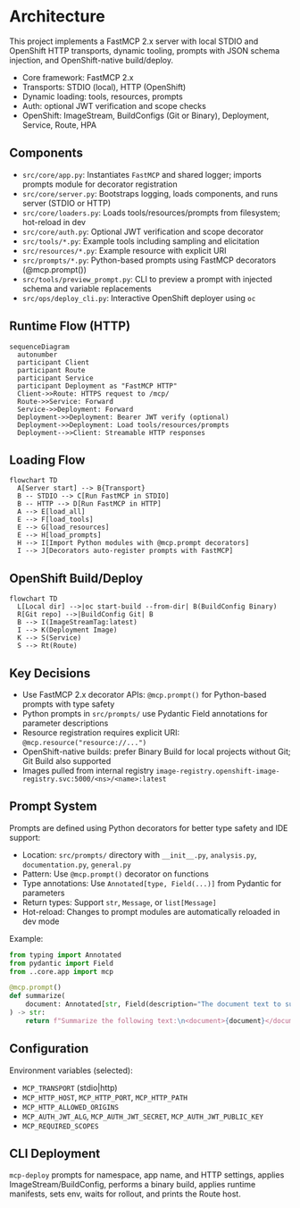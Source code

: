 # Architecture

This project implements a FastMCP 2.x server with local STDIO and OpenShift HTTP transports, dynamic tooling, prompts with JSON schema injection, and OpenShift-native build/deploy.

- Core framework: FastMCP 2.x
- Transports: STDIO (local), HTTP (OpenShift)
- Dynamic loading: tools, resources, prompts
- Auth: optional JWT verification and scope checks
- OpenShift: ImageStream, BuildConfigs (Git or Binary), Deployment, Service, Route, HPA

## Components

- `src/core/app.py`: Instantiates `FastMCP` and shared logger; imports prompts module for decorator registration
- `src/core/server.py`: Bootstraps logging, loads components, and runs server (STDIO or HTTP)
- `src/core/loaders.py`: Loads tools/resources/prompts from filesystem; hot-reload in dev
- `src/core/auth.py`: Optional JWT verification and scope decorator
- `src/tools/*.py`: Example tools including sampling and elicitation
- `src/resources/*.py`: Example resource with explicit URI
- `src/prompts/*.py`: Python-based prompts using FastMCP decorators (@mcp.prompt())
- `src/tools/preview_prompt.py`: CLI to preview a prompt with injected schema and variable replacements
- `src/ops/deploy_cli.py`: Interactive OpenShift deployer using `oc`

## Runtime Flow (HTTP)

```mermaid
sequenceDiagram
  autonumber
  participant Client
  participant Route
  participant Service
  participant Deployment as "FastMCP HTTP"
  Client->>Route: HTTPS request to /mcp/
  Route->>Service: Forward
  Service->>Deployment: Forward
  Deployment->>Deployment: Bearer JWT verify (optional)
  Deployment->>Deployment: Load tools/resources/prompts
  Deployment-->>Client: Streamable HTTP responses
```

## Loading Flow

```mermaid
flowchart TD
  A[Server start] --> B{Transport}
  B -- STDIO --> C[Run FastMCP in STDIO]
  B -- HTTP --> D[Run FastMCP in HTTP]
  A --> E[load_all]
  E --> F[load_tools]
  E --> G[load_resources]
  E --> H[load_prompts]
  H --> I[Import Python modules with @mcp.prompt decorators]
  I --> J[Decorators auto-register prompts with FastMCP]
```

## OpenShift Build/Deploy

```mermaid
flowchart TD
  L[Local dir] -->|oc start-build --from-dir| B(BuildConfig Binary)
  R[Git repo] -->|BuildConfig Git| B
  B --> I(ImageStreamTag:latest)
  I --> K(Deployment Image)
  K --> S(Service)
  S --> Rt(Route)
```

## Key Decisions

- Use FastMCP 2.x decorator APIs: `@mcp.prompt()` for Python-based prompts with type safety
- Python prompts in `src/prompts/` use Pydantic Field annotations for parameter descriptions
- Resource registration requires explicit URI: `@mcp.resource("resource://...")`
- OpenShift-native builds: prefer Binary Build for local projects without Git; Git Build also supported
- Images pulled from internal registry `image-registry.openshift-image-registry.svc:5000/<ns>/<name>:latest`

## Prompt System

Prompts are defined using Python decorators for better type safety and IDE support:

- Location: `src/prompts/` directory with `__init__.py`, `analysis.py`, `documentation.py`, `general.py`
- Pattern: Use `@mcp.prompt()` decorator on functions
- Type annotations: Use `Annotated[type, Field(...)]` from Pydantic for parameters
- Return types: Support `str`, `Message`, or `list[Message]`
- Hot-reload: Changes to prompt modules are automatically reloaded in dev mode

Example:
```python
from typing import Annotated
from pydantic import Field
from ..core.app import mcp

@mcp.prompt()
def summarize(
    document: Annotated[str, Field(description="The document text to summarize")],
) -> str:
    return f"Summarize the following text:\n<document>{document}</document>"
```

## Configuration

Environment variables (selected):
- `MCP_TRANSPORT` (stdio|http)
- `MCP_HTTP_HOST`, `MCP_HTTP_PORT`, `MCP_HTTP_PATH`
- `MCP_HTTP_ALLOWED_ORIGINS`
- `MCP_AUTH_JWT_ALG`, `MCP_AUTH_JWT_SECRET`, `MCP_AUTH_JWT_PUBLIC_KEY`
- `MCP_REQUIRED_SCOPES`

## CLI Deployment

`mcp-deploy` prompts for namespace, app name, and HTTP settings, applies ImageStream/BuildConfig, performs a binary build, applies runtime manifests, sets env, waits for rollout, and prints the Route host.
